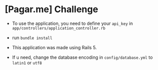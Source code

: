 # [Pagar.me] Challenge

* To use the application, you need to define your `api_key` in `app/controllers/application_controller.rb`

* run `bundle install`

* This application was made using Rails 5.

* If u need, change the database encoding in `config/database.yml` to `latin1` or `utf8`

